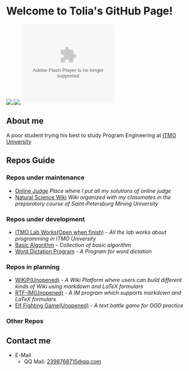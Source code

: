 # Welcome to Tolia's GitHub Page!

<a href="https://github.com/Tolia-GH/Tolia-GH">
  <img align="center" src="https://github-readme-stats.vercel.app/api?username=Tolia-GH&show_icons=true&count_private=true&theme=&hide=stars&include_all_commits=true" />
</a>

<a href="https://github.com/Tolia-GH/Tolia-GH">
  <img align="center" src="https://github-readme-stats.vercel.app/api/top-langs/?username=Tolia-GH&theme=&&layout=" />
</a>

<embed type="application/x-shockwave-flash" src="http://cdn.abowman.com/widgets/hamster/hamster.swf" width="250" height="210" id="flashID" name="flashID" bgcolor="#FFFFFF" quality="high" flashvars="up_backgroundColor=FFFFFF" wmode="opaque" allowscriptaccess="always">

## About me
A poor student trying his best to study Program Engineering at [ITMO University](https://en.itmo.ru/en/)

## Repos Guide

### Repos under maintenance
- [Online Judge](https://github.com/Tolia-GH/Online_Judge) 
  *Place where I put all my solutions of online judge*
- [Natural Science Wiki](https://github.com/ITMO-Computer-Science-Group/Natural-Sciences-Wiki) 
  *Wiki organized with my classmates in the preparatory course of Saint-Petersburg Mining University*

### Repos under development
- [ITMO Lab Works(Open when finish)](https://github.com/ITMO-Software-Engineering/ITMO-Lab-Works) - *All the lab works about programming in ITMO University*
- [Basic Algorithm](https://github.com/Tolia-GH/Basic_Algorithm) - *Collection of basic algorithm*
- [Word Dictation Program](https://github.com/Tolia-GH/Word_Dictation_Program) - *A Program for word dictation*

### Repos in planning
- [WiKiP(Unopened)](https://github.com/Tolia-GH/WiKiP) - *A Wiki Platform where users can build different kinds of Wiki using markdown and LaTeX formulars*
- [RTF-IM(Unopened)](https://github.com/Tolia-GH/RTF-IM) - *A IM program which supports markdown and LaTeX formulars*
- [Elf Fighting Game(Unopened)](https://github.com/Tolia-GH/Elf-Fighting-Game) - *A text battle game for OOD practice*

### Other Repos

## Contact me

- E-Mail
  - QQ Mail: [2398768715@qq.com](2398768715@qq.com)




<!--
**Tolia-GH/Tolia-GH** is a ✨ _special_ ✨ repository because its `README.md` (this file) appears on your GitHub profile.

Here are some ideas to get you started:

- 🔭 I’m currently working on ...
- 🌱 I’m currently learning ...
- 👯 I’m looking to collaborate on ...
- 🤔 I’m looking for help with ...
- 💬 Ask me about ...
- 📫 How to reach me: ...
- 😄 Pronouns: ...
- ⚡ Fun fact: ...

-->
